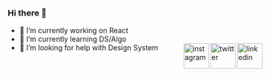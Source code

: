 ### Hi there 👋

- 🔭 I’m currently working on React
- 🌱 I’m currently learning DS/Algo
- 🤔 I’m looking for help with Design System
<a href="https://linkedin.com/in/kapeed07" target="_blank"><img width="50px" height="50px" align="right" src="https://image.flaticon.com/icons/svg/1384/1384046.svg" alt="linkedin" /></a>
<a href="https://twitter.com/kapeed07" target="_blank"><img width="50px" height="50px" align="right" src="https://image.flaticon.com/icons/svg/1384/1384049.svg" alt="twitter" /></a>
<a href="https://instagram.com/kapeed07_" target="_blank"><img width="50px" height="50px" align="right" src="https://image.flaticon.com/icons/svg/1384/1384047.svg" alt="instagram" /></a>



<!--

- 🔭 I’m currently working on ...
- 🌱 I’m currently learning ...
- 👯 I’m looking to collaborate on ...
- 🤔 I’m looking for help with ...
- 💬 Ask me about ...
- 📫 How to reach me: ...
- 😄 Pronouns: ...
- ⚡ Fun fact: ...
-->
